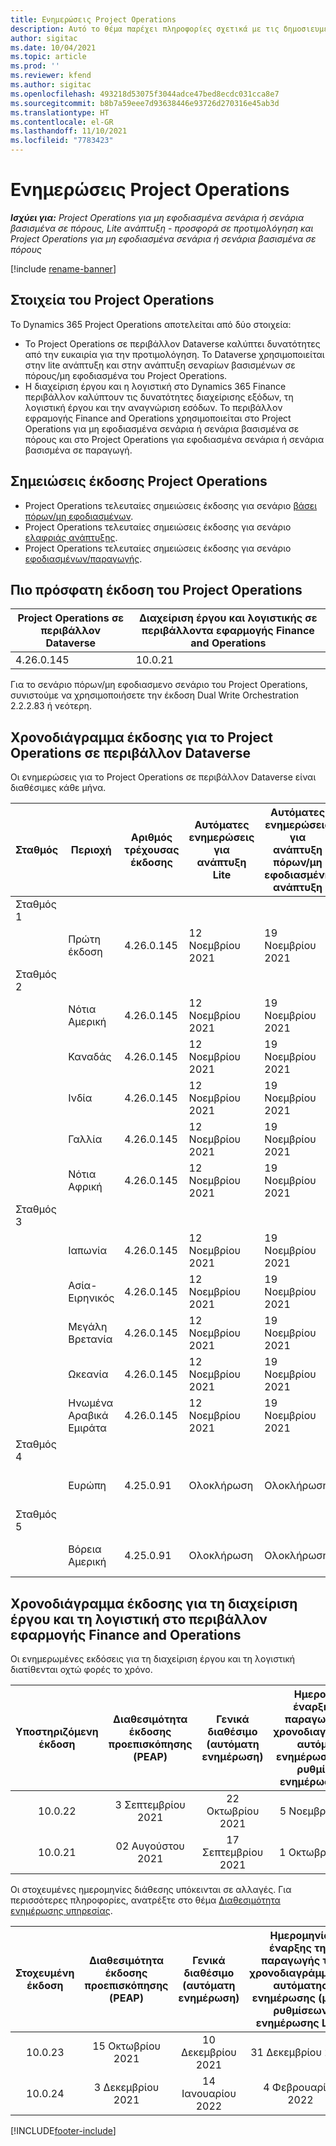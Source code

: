 ```yaml
---
title: Ενημερώσεις Project Operations
description: Αυτό το θέμα παρέχει πληροφορίες σχετικά με τις δημοσιευμένες εκδόσεις του Dynamics 365 Project Operations.
author: sigitac
ms.date: 10/04/2021
ms.topic: article
ms.prod: ''
ms.reviewer: kfend
ms.author: sigitac
ms.openlocfilehash: 493218d53075f3044adce47bed8ecdc031cca8e7
ms.sourcegitcommit: b8b7a59eee7d93638446e93726d270316e45ab3d
ms.translationtype: HT
ms.contentlocale: el-GR
ms.lasthandoff: 11/10/2021
ms.locfileid: "7783423"
---
```

# <a name="project-operations-updates"></a>Ενημερώσεις Project Operations

_**Ισχύει για:** Project Operations για μη εφοδιασμένα σενάρια ή σενάρια βασισμένα σε πόρους, Lite ανάπτυξη - προσφορά σε προτιμολόγηση και Project Operations για μη εφοδιασμένα σενάρια ή σενάρια βασισμένα σε πόρους_

[!include [rename-banner](~/includes/cc-data-platform-banner.md)]

## <a name="project-operations-components"></a>Στοιχεία του Project Operations

Το Dynamics 365 Project Operations αποτελείται από δύο στοιχεία:

- Το Project Operations σε περιβάλλον Dataverse καλύπτει δυνατότητες από την ευκαιρία για την προτιμολόγηση. Το Dataverse χρησιμοποιείται στην lite ανάπτυξη και στην ανάπτυξη σεναρίων βασισμένων σε πόρους/μη εφοδιασμένα του Project Operations.
- Η διαχείριση έργου και η λογιστική στο Dynamics 365 Finance περιβάλλον καλύπτουν τις δυνατότητες διαχείρισης εξόδων, τη λογιστική έργου και την αναγνώριση εσόδων. Το περιβάλλον εφραμογής Finance and Operations χρησιμοποιείται στο Project Operations για μη εφοδιασμένα σενάρια ή σενάρια βασισμένα σε πόρους και στο Project Operations για εφοδιασμένα σενάρια ή σενάρια βασισμένα σε παραγωγή.

## <a name="project-operations-release-notes"></a>Σημειώσεις έκδοσης Project Operations
- Project Operations τελευταίες σημειώσεις έκδοσης για σενάριο [βάσει πόρων/μη εφοδιασμένων](whats-new-oct-2021-resource-based.md).
- Project Operations τελευταίες σημειώσεις έκδοσης για σενάριο [ελαφριάς ανάπτυξης](../pro/whats-new/whats-new-oct-2021-lite.md).
- Project Operations τελευταίες σημειώσεις έκδοσης για σενάριο [εφοδιασμένων/παραγωγής](../prod-pma/whats-new/whats-new-jul-2021-stocked.md).

## <a name="project-operations-latest-version"></a>Πιο πρόσφατη έκδοση του Project Operations

| Project Operations σε περιβάλλον Dataverse | Διαχείριση έργου και λογιστικής σε περιβάλλοντα εφαρμογής Finance and Operations | 
| --- | --- |
| 4.26.0.145 | 10.0.21 |

Για το σενάριο πόρων/μη εφοδιασμενο σενάριο του Project Operations, συνιστούμε να χρησιμοποιήσετε την έκδοση Dual Write Orchestration 2.2.2.83 ή νεότερη.

## <a name="release-schedule-for-project-operations-on-dataverse-environment"></a>Χρονοδιάγραμμα έκδοσης για το Project Operations σε περιβάλλον Dataverse

Οι ενημερώσεις για το Project Operations σε περιβάλλον Dataverse είναι διαθέσιμες κάθε μήνα. 

| Σταθμός | Περιοχή | Αριθμός τρέχουσας έκδοσης | Αυτόματες ενημερώσεις για ανάπτυξη Lite | Αυτόματες ενημερώσεις για ανάπτυξη πόρων/μη εφοδιασμένη ανάπτυξη | Αριθμός επόμενης έκδοσης | Η επόμενη έκδοση είναι γενικά διαθέσιμη |
|-----------|-----------------------|-----------------|--------------------|---------------------|---------------------|---------------------|
| Σταθμός 1 |   &nbsp;              |    &nbsp;       | &nbsp;             |      &nbsp;         |      &nbsp;         |      &nbsp;         |
|   &nbsp;  | Πρώτη έκδοση         |  4.26.0.145     | 12 Νοεμβρίου 2021  | 19 Νοεμβρίου 2021   | TBD                 | 03 Δεκεμβρίου 2021   |
| Σταθμός 2 |   &nbsp;              |    &nbsp;       | &nbsp;             |      &nbsp;         |      &nbsp;         |      &nbsp;         |
|   &nbsp;  | Νότια Αμερική         |  4.26.0.145     | 12 Νοεμβρίου 2021  | 19 Νοεμβρίου 2021   | TBD                 | 03 Δεκεμβρίου 2021   |
|   &nbsp;  | Καναδάς                |  4.26.0.145     | 12 Νοεμβρίου 2021  | 19 Νοεμβρίου 2021   | TBD                 | 03 Δεκεμβρίου 2021   |
|   &nbsp;  | Ινδία                 |  4.26.0.145     | 12 Νοεμβρίου 2021  | 19 Νοεμβρίου 2021   | TBD                 | 03 Δεκεμβρίου 2021   |
|   &nbsp;  | Γαλλία                |  4.26.0.145     | 12 Νοεμβρίου 2021  | 19 Νοεμβρίου 2021   | TBD                 | 03 Δεκεμβρίου 2021   |
|   &nbsp;  | Νότια Αφρική          |  4.26.0.145     | 12 Νοεμβρίου 2021  | 19 Νοεμβρίου 2021   | TBD                 | 03 Δεκεμβρίου 2021   |
| Σταθμός 3 |      &nbsp;           |     &nbsp;      |     &nbsp;         |      &nbsp;         |      &nbsp;         |      &nbsp;         |
|   &nbsp;  | Ιαπωνία                 |  4.26.0.145     | 12 Νοεμβρίου 2021  | 19 Νοεμβρίου 2021   | TBD                 | 10 Δεκεμβρίου 2021   |
|   &nbsp;  | Ασία-Ειρηνικός          |  4.26.0.145     | 12 Νοεμβρίου 2021  | 19 Νοεμβρίου 2021   | TBD                 | 10 Δεκεμβρίου 2021   |
|   &nbsp;  | Μεγάλη Βρετανία         |  4.26.0.145     | 12 Νοεμβρίου 2021  | 19 Νοεμβρίου 2021   | TBD                 | 10 Δεκεμβρίου 2021   |
|   &nbsp;  | Ωκεανία               |  4.26.0.145     | 12 Νοεμβρίου 2021  | 19 Νοεμβρίου 2021   | TBD                 | 10 Δεκεμβρίου 2021   |
|   &nbsp;  | Ηνωμένα Αραβικά Εμιράτα  |  4.26.0.145     | 12 Νοεμβρίου 2021  | 19 Νοεμβρίου 2021   | TBD                 | 10 Δεκεμβρίου 2021   |
| Σταθμός 4 |     &nbsp;            |     &nbsp;      |     &nbsp;         |      &nbsp;         |      &nbsp;         |      &nbsp;         |
|   &nbsp;  | Ευρώπη                |  4.25.0.91      | Ολοκλήρωση           | Ολοκλήρωση            | 4.26.0.145          | 12 Νοεμβρίου 2021   |
| Σταθμός 5 |     &nbsp;            |     &nbsp;      |     &nbsp;         |      &nbsp;         |      &nbsp;         |      &nbsp;         |
|   &nbsp;  | Βόρεια Αμερική         |  4.25.0.91      | Ολοκλήρωση           | Ολοκλήρωση            | 4.26.0.145          | 19 Νοεμβρίου 2021   |


## <a name="release-schedule-for-project-management-and-accounting-in-the-finance-and-operations-apps-environment"></a>Χρονοδιάγραμμα έκδοσης για τη διαχείριση έργου και τη λογιστική στο περιβάλλον εφαρμογής Finance and Operations

Οι ενημερωμένες εκδόσεις για τη διαχείριση έργου και τη λογιστική διατίθενται οχτώ φορές το χρόνο.

|Υποστηριζόμενη έκδοση| Διαθεσιμότητα έκδοσης προεπισκόπησης (PEAP) | Γενικά διαθέσιμο (αυτόματη ενημέρωση) | Ημερομηνία έναρξης της παραγωγής του χρονοδιαγράμματος αυτόματης ενημέρωσης (μέσω ρυθμίσεων ενημέρωσης LCS) |   Τέλος υπηρεσίας   |
|:---------------:|:---------------------------:|:---------------------------------:|:--------------------------------------------------------------------:|:------------------:|
|     10.0.22     |      3 Σεπτεμβρίου 2021      |        22 Οκτωβρίου 2021           |                          5 Νοεμβρίου 2021                            | 14 Ιανουαρίου 2022   |
|    10.0.21      |         02 Αυγούστου 2021     |           17 Σεπτεμβρίου 2021      |                             1 Οκτωβρίου 2021                          |  10 Δεκεμβρίου 2021 |


Οι στοχευμένες ημερομηνίες διάθεσης υπόκεινται σε αλλαγές. Για περισσότερες πληροφορίες, ανατρέξτε στο θέμα [Διαθεσιμότητα ενημέρωσης υπηρεσίας](/dynamics365/fin-ops-core/fin-ops/get-started/public-preview-releases?toc=%2fdynamics365%2ffinance%2ftoc.json).

|Στοχευμένη έκδοση | Διαθεσιμότητα έκδοσης προεπισκόπησης (PEAP) | Γενικά διαθέσιμο (αυτόματη ενημέρωση) | Ημερομηνία έναρξης της παραγωγής του χρονοδιαγράμματος αυτόματης ενημέρωσης (μέσω ρυθμίσεων ενημέρωσης LCS) |   Τέλος υπηρεσίας   |
|:---------------:|:---------------------------:|:---------------------------------:|:--------------------------------------------------------------------:|:------------------:|
|     10.0.23     |      15 Οκτωβρίου 2021       |        10 Δεκεμβρίου 2021          |                          31 Δεκεμβρίου 2021                           | 18 Μαρτίου 2022     |
|     10.0.24     |      3 Δεκεμβρίου 2021       |        14 Ιανουαρίου 2022           |                          4 Φεβρουαρίου 2022                            | 15 Απριλίου 2022     |

[!INCLUDE[footer-include](../includes/footer-banner.md)]
